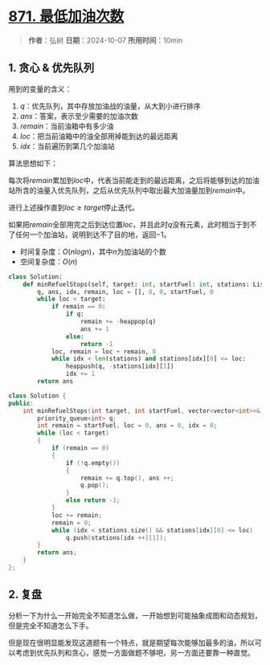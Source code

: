 # [871. 最低加油次数](https://leetcode.cn/problems/minimum-number-of-refueling-stops/description/)

> **作者**：弘树
> **日期**：2024-10-07
> **所用时间**：10min

## 1. 贪心 & 优先队列

用到的变量的含义：

1. $q$：优先队列，其中存放加油战的油量，从大到小进行排序
2. $ans$：答案，表示至少需要的加油次数
3. $remain$：当前油箱中有多少油
4. $loc$：把当前油箱中的油全部用掉能到达的最远距离
5. $idx$：当前遍历到第几个加油站

算法思想如下：

每次将$remain$累加到$loc$中，代表当前能走到的最远距离，之后将能够到达的加油站所含的油量入优先队列，之后从优先队列中取出最大加油量加到$remain$中。

进行上述操作直到$loc \geq target$停止迭代。

如果把$remain$全部用完之后到达位置$loc$，并且此时$q$没有元素，此时相当于到不了任何一个加油站，说明到达不了目的地，返回$-1$。

- 时间复杂度：$O(nlogn)$，其中$n$为加油站的个数
- 空间复杂度：$O(n)$

```python
class Solution:
    def minRefuelStops(self, target: int, startFuel: int, stations: List[List[int]]) -> int:
        q, ans, idx, remain, loc = [], 0, 0, startFuel, 0
        while loc < target:
            if remain == 0:
                if q:
                    remain += -heappop(q)
                    ans += 1
                else:
                    return -1
            loc, remain = loc + remain, 0
            while idx < len(stations) and stations[idx][0] <= loc:
                heappush(q, -stations[idx][1])
                idx += 1
        return ans
```

```C++
class Solution {
public:
    int minRefuelStops(int target, int startFuel, vector<vector<int>>& stations) {
        priority_queue<int> q;
        int remain = startFuel, loc = 0, ans = 0, idx = 0;
        while (loc < target)
        {
            if (remain == 0) 
            {
                if (!q.empty())
                {
                    remain += q.top(), ans ++;
                    q.pop();
                }
                else return -1;
            }
            loc += remain;
            remain = 0;
            while (idx < stations.size() && stations[idx][0] <= loc) 
                q.push(stations[idx ++][1]);
        }
        return ans;
    }
};
```

## 2. 复盘

分析一下为什么一开始完全不知道怎么做，一开始想到可能抽象成图和动态规划，但是完全不知道怎么下手。

但是现在很明显能发现这道题有一个特点，就是期望每次能够加最多的油，所以可以考虑到优先队列和贪心，感觉一方面做题不够吧，另一方面还要靠一种直觉。